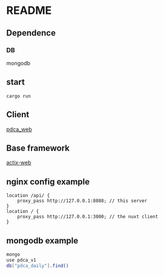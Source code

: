 # README

## Dependence

### DB

mongodb

## start

```
cargo run
```

## Client

[pdca_web](https://github.com/CroMarmot/pdca_web)

## Base framework

[actix-web](https://actix.rs/)

## nginx config example

```
location /api/ {
    proxy_pass http://127.0.0.1:8088; // this server
}
location / {
    proxy_pass http://127.0.0.1:3000; // the nuxt client
}
```

## mongodb example

```bash
mongo
use pdca_v1
db["pdca_daily"].find()
```
